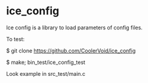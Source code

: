 # ice_config
Ice config is a library to load parameters of config files.

To test:

$ git clone https://github.com/CoolerVoid/ice_config

$ make; bin_test/ice_config_test

Look example in src_test/main.c
